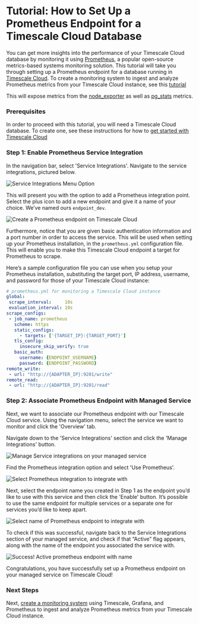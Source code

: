 # Tutorial: How to Set Up a Prometheus Endpoint for a Timescale Cloud Database

You can get more insights into the performance of your Timescale Cloud 
database by monitoring it using [Prometheus][get-prometheus], a popular 
open-source metrics-based systems monitoring solution. This tutorial will 
take you through setting up a Prometheus endpoint for a database running 
in [Timescale Cloud][timescale-cloud]. To create a monitoring system to ingest and analyze 
Prometheus metrics from your Timescale Cloud instance, see 
this [tutorial][monitoring-setup-tutorial]

This will expose metrics from the [node_exporter][node-exporter-metrics] as well 
as [pg_stats][pg-stats-metrics] metrics.

### Prerequisites
In order to proceed with this tutorial, you will need a Timescale Cloud database. 
To create one, see these instructions for how to 
[get started with Timescale Cloud][timescale-cloud-get-started]

### Step 1: Enable Prometheus Service Integration

In the navigation bar, select 'Service Integrations'. Navigate to the service 
integrations, pictured below.  

<img class="main-content__illustration" src="https://s3.amazonaws.com/docs.iobeam.com/images/Prometheus_service_integration_0.png" alt="Service Integrations Menu Option"/>

This will present you with the option to add a Prometheus integration point. 
Select the plus icon to add a new endpoint and give it a name of your choice. 
We’ve named ours `endpoint_dev`.

<img class="main-content__illustration" src="https://s3.amazonaws.com/docs.iobeam.com/images/Prometheus_service_integration_1.png" alt="Create a Prometheus endpoint on Timescale Cloud"/>

Furthermore, notice that you are given basic authentication information and a port number 
in order to access the service. This will be used when setting up your Prometheus
installation, in the `prometheus.yml` configuration file. This will enable you to make 
this Timescale Cloud endpoint a target for Prometheus to scrape.

Here’s a sample configuration file you can use when you setup your Prometheus 
installation, substituting the target port, IP address, username, and password 
for those of your Timescale Cloud instance:

```yaml
# prometheus.yml for monitoring a Timescale Cloud instance
global:
 scrape_interval:     10s
 evaluation_interval: 10s
scrape_configs:
 - job_name: prometheus
   scheme: https
   static_configs:
     - targets: ['{TARGET_IP}:{TARGET_PORT}']
   tls_config:
     insecure_skip_verify: true
   basic_auth:
     username: {ENDPOINT_USERNAME}
     password: {ENDPOINT_PASSWORD}
remote_write:
 - url: "http://{ADAPTER_IP}:9201/write"
remote_read:
 - url: "http://{ADAPTER_IP}:9201/read"
```

### Step 2: Associate Prometheus Endpoint with Managed Service

Next, we want to associate our Prometheus endpoint with our Timescale 
Cloud service.  Using the navigation menu, select the service we want to 
monitor and click the 'Overview' tab.

Navigate down to the 'Service Integrations' section and click the 'Manage Integrations' button.

<img class="main-content__illustration" src="https://assets.iobeam.com/images/docs/screenshots-for-prometheus-endpoint-tutorial/Prometheus_service_integrations_4.png" alt="Manage Service integrations on your managed service"/>

Find the Prometheus integration option and select 'Use Prometheus'.

<img class="main-content__illustration" src="https://assets.iobeam.com/images/docs/screenshots-for-prometheus-endpoint-tutorial/Prometheus_service_integration_2.png" alt="Select Prometheus integration to integrate with"/>

Next, select the endpoint name you created in Step 1 as the endpoint you’d like to use 
with this service and then click the 'Enable' button. It’s possible to use the same 
endpoint for multiple services or a separate one for services you’d like to keep apart.

<img class="main-content__illustration" src="https://assets.iobeam.com/images/docs/screenshots-for-prometheus-endpoint-tutorial/Prometheus_service_integration_3.png" alt="Select name of Prometheus endpoint to integrate with"/>

To check if this was successful, navigate back to the Service Integrations section of your 
managed service, and check if that “Active” flag appears, along with the name of the endpoint 
you associated the service with.

<img class="main-content__illustration" src="https://assets.iobeam.com/images/docs/screenshots-for-prometheus-endpoint-tutorial/Prometheus_service_integration_5.png" alt="Success! Active prometheus endpoint with name"/>

Congratulations, you have successfully set up a Prometheus endpoint on your managed 
service on Timescale Cloud!

### Next Steps

Next, [create a monitoring system][monitoring-setup-tutorial] using Timescale, 
Grafana, and Prometheus to ingest and analyze Prometheus metrics from your 
Timescale Cloud instance.


[timescale-cloud]: https://www.timescale.com/products
[timescale-cloud-install]: /getting-started/explore-cloud
[get-prometheus]: https://prometheus.io
[timescale-cloud-get-started]: /getting-started/exploring-cloud
[monitoring-setup-tutorial]: /tutorials/tutorial-setup-timescale-prometheus
[pg-stats-metrics]: https://www.postgresql.org/docs/current/monitoring-stats.html
[node-exporter-metrics]: https://github.com/prometheus/node_exporter
